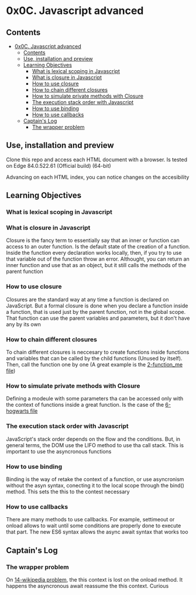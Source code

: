 # 0x0C. Javascript advanced

## Contents

- [0x0C. Javascript advanced](#0x0c-javascript-advanced)
  - [Contents](#contents)
  - [Use, installation and preview](#use-installation-and-preview)
  - [Learning Objectives](#learning-objectives)
    - [What is lexical scoping in Javascript](#what-is-lexical-scoping-in-javascript)
    - [What is closure in Javascript](#what-is-closure-in-javascript)
    - [How to use closure](#how-to-use-closure)
    - [How to chain different closures](#how-to-chain-different-closures)
    - [How to simulate private methods with Closure](#how-to-simulate-private-methods-with-closure)
    - [The execution stack order with Javascript](#the-execution-stack-order-with-javascript)
    - [How to use binding](#how-to-use-binding)
    - [How to use callbacks](#how-to-use-callbacks)
  - [Captain's Log](#captains-log)
    - [The wrapper problem](#the-wrapper-problem)

## Use, installation and preview

Clone this repo and access each HTML document with a browser. Is tested on Edge 84.0.522.61 (Official build) (64-bit)

Advancing on each HTML index, you can notice changes on the accesibility

## Learning Objectives

### What is lexical scoping in Javascript

### What is closure in Javascript

Closure is the fancy term to essentially say that an inner or function can access to an outer function. Is the default state of the creation of a function. Inside the function every declaration works locally, then, if you try to use that variable out of the function throw an error. Althought, you can return an inner function and use that as an object, but it still calls the methods of the parent function

### How to use closure

Closures are the standard way at any time a function is declared on JavaScript. But a formal closure is done when you declare a function inside a function, that is used just by the parent function, not in the global scope. That function can use the parent variables and parameters, but it don't have any by its own

### How to chain different closures

To chain different closures is neccesary to create functions inside functions and variables that can be called by the child functions (Unused by itself). Then, call the function one by one (A great example is the [2-function_me file](./2-function_me.js))

### How to simulate private methods with Closure

Defining a modeule with some parameters tha can be accessed only with the context of functions inside a great function. Is the case of the [6-hogwarts file](./6-hogwarts.js)

### The execution stack order with Javascript

JavaScript's stack order depends on the flow and the conditions. But, in general terms, the DOM use the LIFO method to use tha call stack. This is important to use the asyncronous functions

### How to use binding

Binding is the way of retake the context of a function, or use asyncronism without the asyn syntax, conecting it to the local scope through the bind() method. This sets the this to the contest necessary

### How to use callbacks

There are many methods to use callbacks. For example, settimeout or onload allows to wait until some conditions are properly done to execute that part. The new ES6 syntax allows the async await syntax that works too

## Captain's Log

### The wrapper problem

On [14-wikipedia problem](./14-wikipedia.js), the this context is lost on the onload method. It happens the asyncronous await reassume the this context. Curious
